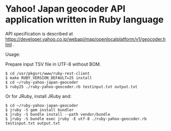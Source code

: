 # Yahoo! Japan geocoder API application written in Ruby language

API specification is described at
https://developer.yahoo.co.jp/webapi/map/openlocalplatform/v1/geocoder.html .

Usage:

Prepare input TSV file in UTF-8 without BOM.

	$ cd /usr/pkgsrc/www/ruby-rest-client
	$ make RUBY_VERSION_DEFAULT=25 install
	$ cd ~/ruby-yahoo-japan-geocoder
	$ ruby25 ./ruby-yahoo-geocoder.rb testinput.txt output.txt

Or for JRuby, install JRuby and:

	$ cd ~/ruby-yahoo-japan-geocoder
	$ jruby -S gem install bundler
	$ jruby -S bundle install --path vendor/bundle
	$ jruby -S bundle exec jruby -E utf-8 ./ruby-yahoo-geocoder.rb testinput.txt output.txt
